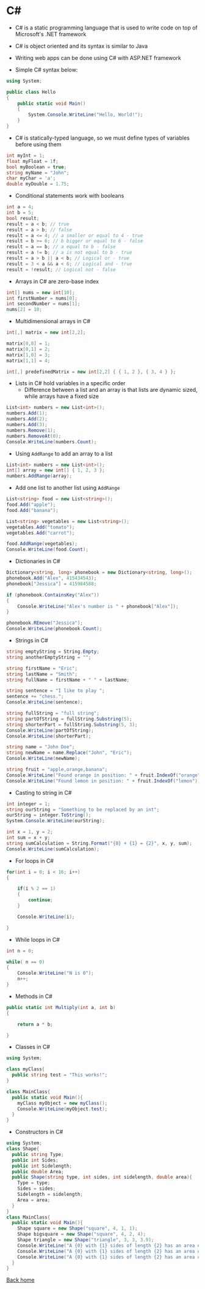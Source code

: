 # C#

* C# is a static programming language that is used to write code on top of Microsoft's .NET framework

* C# is object oriented and its syntax is similar to Java

* Writing web apps can be done using C# with ASP.NET framework

* Simple C# syntax below:
```c#
using System;

public class Hello
{
    public static void Main()
    {
        System.Console.WriteLine("Hello, World!");
    }
}
```

* C# is statically-typed language, so we must define types of variables before using them
```c#
int myInt = 1;
float myFloat = 1f;
bool myBoolean = true;
string myName = "John";
char myChar = 'a';
double myDouble = 1.75;
```

* Conditional statements work with booleans
```c#
int a = 4;
int b = 5;
bool result;
result = a < b; // true
result = a > b; // false
result = a <= 4; // a smaller or equal to 4 - true
result = b >= 6; // b bigger or equal to 6 - false
result = a == b; // a equal to b - false
result = a != b; // a is not equal to b - true
result = a > b || a < b; // Logical or - true
result = 3 < a && a < 6; // Logical and - true
result = !result; // Logical not - false
```

* Arrays in C# are zero-base index
```c#
int[] nums = new int[10];
int firstNumber = nums[0];
int secondNumber = nums[1];
nums[2] = 10;
```

* Multidimensional arrays in C#
```c#
int[,] matrix = new int[2,2];

matrix[0,0] = 1;
matrix[0,1] = 2;
matrix[1,0] = 3;
matrix[1,1] = 4;

int[,] predefinedMatrix = new int[2,2] { { 1, 2 }, { 3, 4 } };
```

* Lists in C# hold variables in a specific order
  * Difference between a list and an array is that lists are dynamic sized, while arrays have a fixed size
```c#
List<int> numbers = new List<int>();
numbers.Add(1);
numbers.Add(2);
numbers.Add(3);
numbers.Remove(1);
numbers.RemoveAt(0);
Console.WriteLine(numbers.Count);
```

* Using `AddRange` to add an array to a list
```c#
List<int> numbers = new List<int>();
int[] array = new int[] { 1, 2, 3 };
numbers.AddRange(array);
```

* Add one list to another list using `AddRange`
```c#
List<string> food = new List<string>();
food.Add("apple");
food.Add("banana");

List<string> vegetables = new List<string>();
vegetables.Add("tomato");
vegetables.Add("carrot");

food.AddRange(vegetables);
Console.WriteLine(food.Count);
```

* Dictionaries in C#
```c#
Dictionary<string, long> phonebook = new Dictionary<string, long>();
phonebook.Add("Alex", 415434543);
phonebook["Jessica"] = 415984588;

if (phonebook.ContainsKey("Alex"))
{
    Console.WriteLine("Alex's number is " + phonebook["Alex"]);
}

phonebook.REmove("Jessica");
Console.WriteLine(phonebook.Count);
```

* Strings in C#
```c#
string emptyString = String.Empty;
string anotherEmptyString = "";

string firstName = "Eric";
string lastName = "Smith";
string fullName = firstName + " " + lastName;

string sentence = "I like to play ";
sentence += "chess.";
Console.WriteLine(sentence);

string fullString = "full string";
string partOfString = fullString.Substring(5);
string shorterPart = fullString.Substring(5, 3);
Console.WriteLine(partOfString);
Console.WriteLine(shorterPart);

string name = "John Doe";
string newName = name.Replace("John", "Eric");
Console.WriteLine(newName);

string fruit = "apple,orange,banana";
Console.WriteLine("Found orange in position: " + fruit.IndexOf("orange"));
Console.WriteLine("Found lemon in position: " + fruit.IndexOf("lemon"));
```

* Casting to string in C#
```c#
int integer = 1;
string ourString = "Something to be replaced by an int";
ourString = integer.ToString();
System.Console.WriteLine(ourString);

int x = 1, y = 2;
int sum = x + y;
string sumCalculation = String.Format("{0} + {1} = {2}", x, y, sum);
Console.WriteLine(sumCalculation);
```

* For loops in C#
```c#
for(int i = 0; i < 16; i++)
{

    if(i % 2 == 1)
    {
        continue;
    }

    Console.WriteLine(i);

}
```

* While loops in C#
```c#
int n = 0;

while( n == 0)
{
    Console.WriteLine("N is 0");
    n++;
}
```

* Methods in C#
```c#
public static int Multiply(int a, int b)
{

    return a * b;

}
```

* Classes in C#
```c#
using System;

class myClass{
  public string test = "This works!";
}

class MainClass{
  public static void Main(){
    myClass myObject = new myClass();
    Console.WriteLine(myObject.test);
  }
}
```

* Constructors in C#
```c#
using System;
class Shape{
  public string Type;
  public int Sides;
  public int Sidelength;
  public double Area;  
  public Shape(string type, int sides, int sidelength, double area){
    Type = type;
    Sides = sides;
    Sidelength = sidelength;
    Area = area;
  }
}
class MainClass{
  public static void Main(){
    Shape square = new Shape("square", 4, 1, 1);
    Shape bigsquare = new Shape("square", 4, 2, 4);
    Shape triangle = new Shape("triangle", 3, 3, 3.9);
    Console.WriteLine("A {0} with {1} sides of length {2} has an area of {3}", square.Type, square.Sides, square.Sidelength, square.Area);
    Console.WriteLine("A {0} with {1} sides of length {2} has an area of {3}", bigsquare.Type, bigsquare.Sides, bigsquare.Sidelength, bigsquare.Area);
    Console.WriteLine("A {0} with {1} sides of length {2} has an area of {3}", triangle.Type, triangle.Sides, triangle.Sidelength, triangle.Area);
  }
}
```

[Back home](../README.md)
